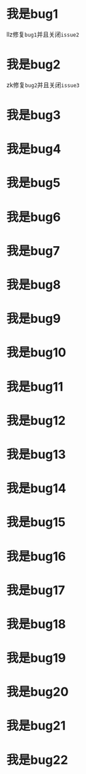 # 我是bug1
llz修复`bug1`并且关闭`issue2`
# 我是bug2
zk修复`bug2`并且关闭`issue3`
# 我是bug3

# 我是bug4

# 我是bug5

# 我是bug6

# 我是bug7

# 我是bug8

# 我是bug9

# 我是bug10

# 我是bug11

# 我是bug12

# 我是bug13

# 我是bug14

# 我是bug15

# 我是bug16

# 我是bug17

# 我是bug18

# 我是bug19

# 我是bug20

# 我是bug21

# 我是bug22

